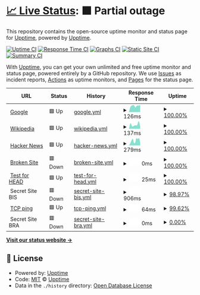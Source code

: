 # [📈 Live Status](https://demo.upptime.js.org): <!--live status--> **🟧 Partial outage**

This repository contains the open-source uptime monitor and status page for [Upptime](https://upptime.js.org), powered by [Upptime](https://github.com/upptime/upptime).

[![Uptime CI](https://github.com/upptime/upptime/workflows/Uptime%20CI/badge.svg)](https://github.com/upptime/upptime/actions?query=workflow%3A%22Uptime+CI%22)
[![Response Time CI](https://github.com/upptime/upptime/workflows/Response%20Time%20CI/badge.svg)](https://github.com/upptime/upptime/actions?query=workflow%3A%22Response+Time+CI%22)
[![Graphs CI](https://github.com/upptime/upptime/workflows/Graphs%20CI/badge.svg)](https://github.com/upptime/upptime/actions?query=workflow%3A%22Graphs+CI%22)
[![Static Site CI](https://github.com/upptime/upptime/workflows/Static%20Site%20CI/badge.svg)](https://github.com/upptime/upptime/actions?query=workflow%3A%22Static+Site+CI%22)
[![Summary CI](https://github.com/upptime/upptime/workflows/Summary%20CI/badge.svg)](https://github.com/upptime/upptime/actions?query=workflow%3A%22Summary+CI%22)

With [Upptime](https://upptime.js.org), you can get your own unlimited and free uptime monitor and status page, powered entirely by a GitHub repository. We use [Issues](https://github.com/upptime/upptime/issues) as incident reports, [Actions](https://github.com/upptime/upptime/actions) as uptime monitors, and [Pages](https://demo.upptime.js.org) for the status page.

<!--start: status pages-->
<!-- This summary is generated by Upptime (https://github.com/upptime/upptime) -->
<!-- Do not edit this manually, your changes will be overwritten -->
<!-- prettier-ignore -->
| URL | Status | History | Response Time | Uptime |
| --- | ------ | ------- | ------------- | ------ |
| <img alt="" src="https://icons.duckduckgo.com/ip3/www.google.com.ico" height="13"> [Google](https://www.google.com) | 🟩 Up | [google.yml](https://github.com/nueve9/uptime/commits/HEAD/history/google.yml) | <details><summary><img alt="Response time graph" src="./graphs/google/response-time-week.png" height="20"> 126ms</summary><br><a href="https://demo.upptime.js.org/history/google"><img alt="Response time 107" src="https://img.shields.io/endpoint?url=https%3A%2F%2Fraw.githubusercontent.com%2Fnueve9%2Fuptime%2FHEAD%2Fapi%2Fgoogle%2Fresponse-time.json"></a><br><a href="https://demo.upptime.js.org/history/google"><img alt="24-hour response time 359" src="https://img.shields.io/endpoint?url=https%3A%2F%2Fraw.githubusercontent.com%2Fnueve9%2Fuptime%2FHEAD%2Fapi%2Fgoogle%2Fresponse-time-day.json"></a><br><a href="https://demo.upptime.js.org/history/google"><img alt="7-day response time 126" src="https://img.shields.io/endpoint?url=https%3A%2F%2Fraw.githubusercontent.com%2Fnueve9%2Fuptime%2FHEAD%2Fapi%2Fgoogle%2Fresponse-time-week.json"></a><br><a href="https://demo.upptime.js.org/history/google"><img alt="30-day response time 120" src="https://img.shields.io/endpoint?url=https%3A%2F%2Fraw.githubusercontent.com%2Fnueve9%2Fuptime%2FHEAD%2Fapi%2Fgoogle%2Fresponse-time-month.json"></a><br><a href="https://demo.upptime.js.org/history/google"><img alt="1-year response time 114" src="https://img.shields.io/endpoint?url=https%3A%2F%2Fraw.githubusercontent.com%2Fnueve9%2Fuptime%2FHEAD%2Fapi%2Fgoogle%2Fresponse-time-year.json"></a></details> | <details><summary><a href="https://demo.upptime.js.org/history/google">100.00%</a></summary><a href="https://demo.upptime.js.org/history/google"><img alt="All-time uptime 100.00%" src="https://img.shields.io/endpoint?url=https%3A%2F%2Fraw.githubusercontent.com%2Fnueve9%2Fuptime%2FHEAD%2Fapi%2Fgoogle%2Fuptime.json"></a><br><a href="https://demo.upptime.js.org/history/google"><img alt="24-hour uptime 100.00%" src="https://img.shields.io/endpoint?url=https%3A%2F%2Fraw.githubusercontent.com%2Fnueve9%2Fuptime%2FHEAD%2Fapi%2Fgoogle%2Fuptime-day.json"></a><br><a href="https://demo.upptime.js.org/history/google"><img alt="7-day uptime 100.00%" src="https://img.shields.io/endpoint?url=https%3A%2F%2Fraw.githubusercontent.com%2Fnueve9%2Fuptime%2FHEAD%2Fapi%2Fgoogle%2Fuptime-week.json"></a><br><a href="https://demo.upptime.js.org/history/google"><img alt="30-day uptime 100.00%" src="https://img.shields.io/endpoint?url=https%3A%2F%2Fraw.githubusercontent.com%2Fnueve9%2Fuptime%2FHEAD%2Fapi%2Fgoogle%2Fuptime-month.json"></a><br><a href="https://demo.upptime.js.org/history/google"><img alt="1-year uptime 100.00%" src="https://img.shields.io/endpoint?url=https%3A%2F%2Fraw.githubusercontent.com%2Fnueve9%2Fuptime%2FHEAD%2Fapi%2Fgoogle%2Fuptime-year.json"></a></details>
| <img alt="" src="https://icons.duckduckgo.com/ip3/en.wikipedia.org.ico" height="13"> [Wikipedia](https://en.wikipedia.org) | 🟩 Up | [wikipedia.yml](https://github.com/nueve9/uptime/commits/HEAD/history/wikipedia.yml) | <details><summary><img alt="Response time graph" src="./graphs/wikipedia/response-time-week.png" height="20"> 137ms</summary><br><a href="https://demo.upptime.js.org/history/wikipedia"><img alt="Response time 267" src="https://img.shields.io/endpoint?url=https%3A%2F%2Fraw.githubusercontent.com%2Fnueve9%2Fuptime%2FHEAD%2Fapi%2Fwikipedia%2Fresponse-time.json"></a><br><a href="https://demo.upptime.js.org/history/wikipedia"><img alt="24-hour response time 146" src="https://img.shields.io/endpoint?url=https%3A%2F%2Fraw.githubusercontent.com%2Fnueve9%2Fuptime%2FHEAD%2Fapi%2Fwikipedia%2Fresponse-time-day.json"></a><br><a href="https://demo.upptime.js.org/history/wikipedia"><img alt="7-day response time 137" src="https://img.shields.io/endpoint?url=https%3A%2F%2Fraw.githubusercontent.com%2Fnueve9%2Fuptime%2FHEAD%2Fapi%2Fwikipedia%2Fresponse-time-week.json"></a><br><a href="https://demo.upptime.js.org/history/wikipedia"><img alt="30-day response time 185" src="https://img.shields.io/endpoint?url=https%3A%2F%2Fraw.githubusercontent.com%2Fnueve9%2Fuptime%2FHEAD%2Fapi%2Fwikipedia%2Fresponse-time-month.json"></a><br><a href="https://demo.upptime.js.org/history/wikipedia"><img alt="1-year response time 285" src="https://img.shields.io/endpoint?url=https%3A%2F%2Fraw.githubusercontent.com%2Fnueve9%2Fuptime%2FHEAD%2Fapi%2Fwikipedia%2Fresponse-time-year.json"></a></details> | <details><summary><a href="https://demo.upptime.js.org/history/wikipedia">100.00%</a></summary><a href="https://demo.upptime.js.org/history/wikipedia"><img alt="All-time uptime 99.99%" src="https://img.shields.io/endpoint?url=https%3A%2F%2Fraw.githubusercontent.com%2Fnueve9%2Fuptime%2FHEAD%2Fapi%2Fwikipedia%2Fuptime.json"></a><br><a href="https://demo.upptime.js.org/history/wikipedia"><img alt="24-hour uptime 100.00%" src="https://img.shields.io/endpoint?url=https%3A%2F%2Fraw.githubusercontent.com%2Fnueve9%2Fuptime%2FHEAD%2Fapi%2Fwikipedia%2Fuptime-day.json"></a><br><a href="https://demo.upptime.js.org/history/wikipedia"><img alt="7-day uptime 100.00%" src="https://img.shields.io/endpoint?url=https%3A%2F%2Fraw.githubusercontent.com%2Fnueve9%2Fuptime%2FHEAD%2Fapi%2Fwikipedia%2Fuptime-week.json"></a><br><a href="https://demo.upptime.js.org/history/wikipedia"><img alt="30-day uptime 100.00%" src="https://img.shields.io/endpoint?url=https%3A%2F%2Fraw.githubusercontent.com%2Fnueve9%2Fuptime%2FHEAD%2Fapi%2Fwikipedia%2Fuptime-month.json"></a><br><a href="https://demo.upptime.js.org/history/wikipedia"><img alt="1-year uptime 99.98%" src="https://img.shields.io/endpoint?url=https%3A%2F%2Fraw.githubusercontent.com%2Fnueve9%2Fuptime%2FHEAD%2Fapi%2Fwikipedia%2Fuptime-year.json"></a></details>
| <img alt="" src="https://icons.duckduckgo.com/ip3/news.ycombinator.com.ico" height="13"> [Hacker News](https://news.ycombinator.com) | 🟩 Up | [hacker-news.yml](https://github.com/nueve9/uptime/commits/HEAD/history/hacker-news.yml) | <details><summary><img alt="Response time graph" src="./graphs/hacker-news/response-time-week.png" height="20"> 279ms</summary><br><a href="https://demo.upptime.js.org/history/hacker-news"><img alt="Response time 305" src="https://img.shields.io/endpoint?url=https%3A%2F%2Fraw.githubusercontent.com%2Fnueve9%2Fuptime%2FHEAD%2Fapi%2Fhacker-news%2Fresponse-time.json"></a><br><a href="https://demo.upptime.js.org/history/hacker-news"><img alt="24-hour response time 287" src="https://img.shields.io/endpoint?url=https%3A%2F%2Fraw.githubusercontent.com%2Fnueve9%2Fuptime%2FHEAD%2Fapi%2Fhacker-news%2Fresponse-time-day.json"></a><br><a href="https://demo.upptime.js.org/history/hacker-news"><img alt="7-day response time 279" src="https://img.shields.io/endpoint?url=https%3A%2F%2Fraw.githubusercontent.com%2Fnueve9%2Fuptime%2FHEAD%2Fapi%2Fhacker-news%2Fresponse-time-week.json"></a><br><a href="https://demo.upptime.js.org/history/hacker-news"><img alt="30-day response time 295" src="https://img.shields.io/endpoint?url=https%3A%2F%2Fraw.githubusercontent.com%2Fnueve9%2Fuptime%2FHEAD%2Fapi%2Fhacker-news%2Fresponse-time-month.json"></a><br><a href="https://demo.upptime.js.org/history/hacker-news"><img alt="1-year response time 306" src="https://img.shields.io/endpoint?url=https%3A%2F%2Fraw.githubusercontent.com%2Fnueve9%2Fuptime%2FHEAD%2Fapi%2Fhacker-news%2Fresponse-time-year.json"></a></details> | <details><summary><a href="https://demo.upptime.js.org/history/hacker-news">100.00%</a></summary><a href="https://demo.upptime.js.org/history/hacker-news"><img alt="All-time uptime 99.93%" src="https://img.shields.io/endpoint?url=https%3A%2F%2Fraw.githubusercontent.com%2Fnueve9%2Fuptime%2FHEAD%2Fapi%2Fhacker-news%2Fuptime.json"></a><br><a href="https://demo.upptime.js.org/history/hacker-news"><img alt="24-hour uptime 100.00%" src="https://img.shields.io/endpoint?url=https%3A%2F%2Fraw.githubusercontent.com%2Fnueve9%2Fuptime%2FHEAD%2Fapi%2Fhacker-news%2Fuptime-day.json"></a><br><a href="https://demo.upptime.js.org/history/hacker-news"><img alt="7-day uptime 100.00%" src="https://img.shields.io/endpoint?url=https%3A%2F%2Fraw.githubusercontent.com%2Fnueve9%2Fuptime%2FHEAD%2Fapi%2Fhacker-news%2Fuptime-week.json"></a><br><a href="https://demo.upptime.js.org/history/hacker-news"><img alt="30-day uptime 100.00%" src="https://img.shields.io/endpoint?url=https%3A%2F%2Fraw.githubusercontent.com%2Fnueve9%2Fuptime%2FHEAD%2Fapi%2Fhacker-news%2Fuptime-month.json"></a><br><a href="https://demo.upptime.js.org/history/hacker-news"><img alt="1-year uptime 99.96%" src="https://img.shields.io/endpoint?url=https%3A%2F%2Fraw.githubusercontent.com%2Fnueve9%2Fuptime%2FHEAD%2Fapi%2Fhacker-news%2Fuptime-year.json"></a></details>
| <img alt="" src="https://icons.duckduckgo.com/ip3/thissitedoesnotexist.com.ico" height="13"> [Broken Site](https://thissitedoesnotexist.com) | 🟥 Down | [broken-site.yml](https://github.com/nueve9/uptime/commits/HEAD/history/broken-site.yml) | <details><summary><img alt="Response time graph" src="./graphs/broken-site/response-time-week.png" height="20"> 0ms</summary><br><a href="https://demo.upptime.js.org/history/broken-site"><img alt="Response time 0" src="https://img.shields.io/endpoint?url=https%3A%2F%2Fraw.githubusercontent.com%2Fnueve9%2Fuptime%2FHEAD%2Fapi%2Fbroken-site%2Fresponse-time.json"></a><br><a href="https://demo.upptime.js.org/history/broken-site"><img alt="24-hour response time 0" src="https://img.shields.io/endpoint?url=https%3A%2F%2Fraw.githubusercontent.com%2Fnueve9%2Fuptime%2FHEAD%2Fapi%2Fbroken-site%2Fresponse-time-day.json"></a><br><a href="https://demo.upptime.js.org/history/broken-site"><img alt="7-day response time 0" src="https://img.shields.io/endpoint?url=https%3A%2F%2Fraw.githubusercontent.com%2Fnueve9%2Fuptime%2FHEAD%2Fapi%2Fbroken-site%2Fresponse-time-week.json"></a><br><a href="https://demo.upptime.js.org/history/broken-site"><img alt="30-day response time 0" src="https://img.shields.io/endpoint?url=https%3A%2F%2Fraw.githubusercontent.com%2Fnueve9%2Fuptime%2FHEAD%2Fapi%2Fbroken-site%2Fresponse-time-month.json"></a><br><a href="https://demo.upptime.js.org/history/broken-site"><img alt="1-year response time 0" src="https://img.shields.io/endpoint?url=https%3A%2F%2Fraw.githubusercontent.com%2Fnueve9%2Fuptime%2FHEAD%2Fapi%2Fbroken-site%2Fresponse-time-year.json"></a></details> | <details><summary><a href="https://demo.upptime.js.org/history/broken-site">100.00%</a></summary><a href="https://demo.upptime.js.org/history/broken-site"><img alt="All-time uptime 100.00%" src="https://img.shields.io/endpoint?url=https%3A%2F%2Fraw.githubusercontent.com%2Fnueve9%2Fuptime%2FHEAD%2Fapi%2Fbroken-site%2Fuptime.json"></a><br><a href="https://demo.upptime.js.org/history/broken-site"><img alt="24-hour uptime 100.00%" src="https://img.shields.io/endpoint?url=https%3A%2F%2Fraw.githubusercontent.com%2Fnueve9%2Fuptime%2FHEAD%2Fapi%2Fbroken-site%2Fuptime-day.json"></a><br><a href="https://demo.upptime.js.org/history/broken-site"><img alt="7-day uptime 100.00%" src="https://img.shields.io/endpoint?url=https%3A%2F%2Fraw.githubusercontent.com%2Fnueve9%2Fuptime%2FHEAD%2Fapi%2Fbroken-site%2Fuptime-week.json"></a><br><a href="https://demo.upptime.js.org/history/broken-site"><img alt="30-day uptime 100.00%" src="https://img.shields.io/endpoint?url=https%3A%2F%2Fraw.githubusercontent.com%2Fnueve9%2Fuptime%2FHEAD%2Fapi%2Fbroken-site%2Fuptime-month.json"></a><br><a href="https://demo.upptime.js.org/history/broken-site"><img alt="1-year uptime 100.00%" src="https://img.shields.io/endpoint?url=https%3A%2F%2Fraw.githubusercontent.com%2Fnueve9%2Fuptime%2FHEAD%2Fapi%2Fbroken-site%2Fuptime-year.json"></a></details>
| <img alt="" src="https://icons.duckduckgo.com/ip3/www.google.com.ico" height="13"> [Test for HEAD](https://www.google.com) | 🟩 Up | [test-for-head.yml](https://github.com/nueve9/uptime/commits/HEAD/history/test-for-head.yml) | <details><summary><img alt="Response time graph" src="./graphs/test-for-head/response-time-week.png" height="20"> 25ms</summary><br><a href="https://demo.upptime.js.org/history/test-for-head"><img alt="Response time 26" src="https://img.shields.io/endpoint?url=https%3A%2F%2Fraw.githubusercontent.com%2Fnueve9%2Fuptime%2FHEAD%2Fapi%2Ftest-for-head%2Fresponse-time.json"></a><br><a href="https://demo.upptime.js.org/history/test-for-head"><img alt="24-hour response time 69" src="https://img.shields.io/endpoint?url=https%3A%2F%2Fraw.githubusercontent.com%2Fnueve9%2Fuptime%2FHEAD%2Fapi%2Ftest-for-head%2Fresponse-time-day.json"></a><br><a href="https://demo.upptime.js.org/history/test-for-head"><img alt="7-day response time 25" src="https://img.shields.io/endpoint?url=https%3A%2F%2Fraw.githubusercontent.com%2Fnueve9%2Fuptime%2FHEAD%2Fapi%2Ftest-for-head%2Fresponse-time-week.json"></a><br><a href="https://demo.upptime.js.org/history/test-for-head"><img alt="30-day response time 27" src="https://img.shields.io/endpoint?url=https%3A%2F%2Fraw.githubusercontent.com%2Fnueve9%2Fuptime%2FHEAD%2Fapi%2Ftest-for-head%2Fresponse-time-month.json"></a><br><a href="https://demo.upptime.js.org/history/test-for-head"><img alt="1-year response time 29" src="https://img.shields.io/endpoint?url=https%3A%2F%2Fraw.githubusercontent.com%2Fnueve9%2Fuptime%2FHEAD%2Fapi%2Ftest-for-head%2Fresponse-time-year.json"></a></details> | <details><summary><a href="https://demo.upptime.js.org/history/test-for-head">100.00%</a></summary><a href="https://demo.upptime.js.org/history/test-for-head"><img alt="All-time uptime 100.00%" src="https://img.shields.io/endpoint?url=https%3A%2F%2Fraw.githubusercontent.com%2Fnueve9%2Fuptime%2FHEAD%2Fapi%2Ftest-for-head%2Fuptime.json"></a><br><a href="https://demo.upptime.js.org/history/test-for-head"><img alt="24-hour uptime 100.00%" src="https://img.shields.io/endpoint?url=https%3A%2F%2Fraw.githubusercontent.com%2Fnueve9%2Fuptime%2FHEAD%2Fapi%2Ftest-for-head%2Fuptime-day.json"></a><br><a href="https://demo.upptime.js.org/history/test-for-head"><img alt="7-day uptime 100.00%" src="https://img.shields.io/endpoint?url=https%3A%2F%2Fraw.githubusercontent.com%2Fnueve9%2Fuptime%2FHEAD%2Fapi%2Ftest-for-head%2Fuptime-week.json"></a><br><a href="https://demo.upptime.js.org/history/test-for-head"><img alt="30-day uptime 100.00%" src="https://img.shields.io/endpoint?url=https%3A%2F%2Fraw.githubusercontent.com%2Fnueve9%2Fuptime%2FHEAD%2Fapi%2Ftest-for-head%2Fuptime-month.json"></a><br><a href="https://demo.upptime.js.org/history/test-for-head"><img alt="1-year uptime 100.00%" src="https://img.shields.io/endpoint?url=https%3A%2F%2Fraw.githubusercontent.com%2Fnueve9%2Fuptime%2FHEAD%2Fapi%2Ftest-for-head%2Fuptime-year.json"></a></details>
| <img alt="" src="https://icons.duckduckgo.com/ip3/null.ico" height="13"> Secret Site BIS | 🟥 Down | [secret-site-bis.yml](https://github.com/nueve9/uptime/commits/HEAD/history/secret-site-bis.yml) | <details><summary><img alt="Response time graph" src="./graphs/secret-site-bis/response-time-week.png" height="20"> 906ms</summary><br><a href="https://demo.upptime.js.org/history/secret-site-bis"><img alt="Response time 1036" src="https://img.shields.io/endpoint?url=https%3A%2F%2Fraw.githubusercontent.com%2Fnueve9%2Fuptime%2FHEAD%2Fapi%2Fsecret-site-bis%2Fresponse-time.json"></a><br><a href="https://demo.upptime.js.org/history/secret-site-bis"><img alt="24-hour response time 841" src="https://img.shields.io/endpoint?url=https%3A%2F%2Fraw.githubusercontent.com%2Fnueve9%2Fuptime%2FHEAD%2Fapi%2Fsecret-site-bis%2Fresponse-time-day.json"></a><br><a href="https://demo.upptime.js.org/history/secret-site-bis"><img alt="7-day response time 906" src="https://img.shields.io/endpoint?url=https%3A%2F%2Fraw.githubusercontent.com%2Fnueve9%2Fuptime%2FHEAD%2Fapi%2Fsecret-site-bis%2Fresponse-time-week.json"></a><br><a href="https://demo.upptime.js.org/history/secret-site-bis"><img alt="30-day response time 882" src="https://img.shields.io/endpoint?url=https%3A%2F%2Fraw.githubusercontent.com%2Fnueve9%2Fuptime%2FHEAD%2Fapi%2Fsecret-site-bis%2Fresponse-time-month.json"></a><br><a href="https://demo.upptime.js.org/history/secret-site-bis"><img alt="1-year response time 1053" src="https://img.shields.io/endpoint?url=https%3A%2F%2Fraw.githubusercontent.com%2Fnueve9%2Fuptime%2FHEAD%2Fapi%2Fsecret-site-bis%2Fresponse-time-year.json"></a></details> | <details><summary><a href="https://demo.upptime.js.org/history/secret-site-bis">98.97%</a></summary><a href="https://demo.upptime.js.org/history/secret-site-bis"><img alt="All-time uptime 99.64%" src="https://img.shields.io/endpoint?url=https%3A%2F%2Fraw.githubusercontent.com%2Fnueve9%2Fuptime%2FHEAD%2Fapi%2Fsecret-site-bis%2Fuptime.json"></a><br><a href="https://demo.upptime.js.org/history/secret-site-bis"><img alt="24-hour uptime 96.33%" src="https://img.shields.io/endpoint?url=https%3A%2F%2Fraw.githubusercontent.com%2Fnueve9%2Fuptime%2FHEAD%2Fapi%2Fsecret-site-bis%2Fuptime-day.json"></a><br><a href="https://demo.upptime.js.org/history/secret-site-bis"><img alt="7-day uptime 98.97%" src="https://img.shields.io/endpoint?url=https%3A%2F%2Fraw.githubusercontent.com%2Fnueve9%2Fuptime%2FHEAD%2Fapi%2Fsecret-site-bis%2Fuptime-week.json"></a><br><a href="https://demo.upptime.js.org/history/secret-site-bis"><img alt="30-day uptime 97.82%" src="https://img.shields.io/endpoint?url=https%3A%2F%2Fraw.githubusercontent.com%2Fnueve9%2Fuptime%2FHEAD%2Fapi%2Fsecret-site-bis%2Fuptime-month.json"></a><br><a href="https://demo.upptime.js.org/history/secret-site-bis"><img alt="1-year uptime 99.14%" src="https://img.shields.io/endpoint?url=https%3A%2F%2Fraw.githubusercontent.com%2Fnueve9%2Fuptime%2FHEAD%2Fapi%2Fsecret-site-bis%2Fuptime-year.json"></a></details>
| <img alt="" src="https://icons.duckduckgo.com/ip3/null.ico" height="13"> [TCP ping](1.1.1.1) | 🟩 Up | [tcp-ping.yml](https://github.com/nueve9/uptime/commits/HEAD/history/tcp-ping.yml) | <details><summary><img alt="Response time graph" src="./graphs/tcp-ping/response-time-week.png" height="20"> 64ms</summary><br><a href="https://demo.upptime.js.org/history/tcp-ping"><img alt="Response time 70" src="https://img.shields.io/endpoint?url=https%3A%2F%2Fraw.githubusercontent.com%2Fnueve9%2Fuptime%2FHEAD%2Fapi%2Ftcp-ping%2Fresponse-time.json"></a><br><a href="https://demo.upptime.js.org/history/tcp-ping"><img alt="24-hour response time 103" src="https://img.shields.io/endpoint?url=https%3A%2F%2Fraw.githubusercontent.com%2Fnueve9%2Fuptime%2FHEAD%2Fapi%2Ftcp-ping%2Fresponse-time-day.json"></a><br><a href="https://demo.upptime.js.org/history/tcp-ping"><img alt="7-day response time 64" src="https://img.shields.io/endpoint?url=https%3A%2F%2Fraw.githubusercontent.com%2Fnueve9%2Fuptime%2FHEAD%2Fapi%2Ftcp-ping%2Fresponse-time-week.json"></a><br><a href="https://demo.upptime.js.org/history/tcp-ping"><img alt="30-day response time 61" src="https://img.shields.io/endpoint?url=https%3A%2F%2Fraw.githubusercontent.com%2Fnueve9%2Fuptime%2FHEAD%2Fapi%2Ftcp-ping%2Fresponse-time-month.json"></a><br><a href="https://demo.upptime.js.org/history/tcp-ping"><img alt="1-year response time 70" src="https://img.shields.io/endpoint?url=https%3A%2F%2Fraw.githubusercontent.com%2Fnueve9%2Fuptime%2FHEAD%2Fapi%2Ftcp-ping%2Fresponse-time-year.json"></a></details> | <details><summary><a href="https://demo.upptime.js.org/history/tcp-ping">99.62%</a></summary><a href="https://demo.upptime.js.org/history/tcp-ping"><img alt="All-time uptime 99.71%" src="https://img.shields.io/endpoint?url=https%3A%2F%2Fraw.githubusercontent.com%2Fnueve9%2Fuptime%2FHEAD%2Fapi%2Ftcp-ping%2Fuptime.json"></a><br><a href="https://demo.upptime.js.org/history/tcp-ping"><img alt="24-hour uptime 100.00%" src="https://img.shields.io/endpoint?url=https%3A%2F%2Fraw.githubusercontent.com%2Fnueve9%2Fuptime%2FHEAD%2Fapi%2Ftcp-ping%2Fuptime-day.json"></a><br><a href="https://demo.upptime.js.org/history/tcp-ping"><img alt="7-day uptime 99.62%" src="https://img.shields.io/endpoint?url=https%3A%2F%2Fraw.githubusercontent.com%2Fnueve9%2Fuptime%2FHEAD%2Fapi%2Ftcp-ping%2Fuptime-week.json"></a><br><a href="https://demo.upptime.js.org/history/tcp-ping"><img alt="30-day uptime 99.91%" src="https://img.shields.io/endpoint?url=https%3A%2F%2Fraw.githubusercontent.com%2Fnueve9%2Fuptime%2FHEAD%2Fapi%2Ftcp-ping%2Fuptime-month.json"></a><br><a href="https://demo.upptime.js.org/history/tcp-ping"><img alt="1-year uptime 99.30%" src="https://img.shields.io/endpoint?url=https%3A%2F%2Fraw.githubusercontent.com%2Fnueve9%2Fuptime%2FHEAD%2Fapi%2Ftcp-ping%2Fuptime-year.json"></a></details>
| <img alt="" src="https://icons.duckduckgo.com/ip3/null.ico" height="13"> Secret Site BRA | 🟥 Down | [secret-site-bra.yml](https://github.com/nueve9/uptime/commits/HEAD/history/secret-site-bra.yml) | <details><summary><img alt="Response time graph" src="./graphs/secret-site-bra/response-time-week.png" height="20"> 0ms</summary><br><a href="https://demo.upptime.js.org/history/secret-site-bra"><img alt="Response time 0" src="https://img.shields.io/endpoint?url=https%3A%2F%2Fraw.githubusercontent.com%2Fnueve9%2Fuptime%2FHEAD%2Fapi%2Fsecret-site-bra%2Fresponse-time.json"></a><br><a href="https://demo.upptime.js.org/history/secret-site-bra"><img alt="24-hour response time 0" src="https://img.shields.io/endpoint?url=https%3A%2F%2Fraw.githubusercontent.com%2Fnueve9%2Fuptime%2FHEAD%2Fapi%2Fsecret-site-bra%2Fresponse-time-day.json"></a><br><a href="https://demo.upptime.js.org/history/secret-site-bra"><img alt="7-day response time 0" src="https://img.shields.io/endpoint?url=https%3A%2F%2Fraw.githubusercontent.com%2Fnueve9%2Fuptime%2FHEAD%2Fapi%2Fsecret-site-bra%2Fresponse-time-week.json"></a><br><a href="https://demo.upptime.js.org/history/secret-site-bra"><img alt="30-day response time 0" src="https://img.shields.io/endpoint?url=https%3A%2F%2Fraw.githubusercontent.com%2Fnueve9%2Fuptime%2FHEAD%2Fapi%2Fsecret-site-bra%2Fresponse-time-month.json"></a><br><a href="https://demo.upptime.js.org/history/secret-site-bra"><img alt="1-year response time 0" src="https://img.shields.io/endpoint?url=https%3A%2F%2Fraw.githubusercontent.com%2Fnueve9%2Fuptime%2FHEAD%2Fapi%2Fsecret-site-bra%2Fresponse-time-year.json"></a></details> | <details><summary><a href="https://demo.upptime.js.org/history/secret-site-bra">0.00%</a></summary><a href="https://demo.upptime.js.org/history/secret-site-bra"><img alt="All-time uptime 0.00%" src="https://img.shields.io/endpoint?url=https%3A%2F%2Fraw.githubusercontent.com%2Fnueve9%2Fuptime%2FHEAD%2Fapi%2Fsecret-site-bra%2Fuptime.json"></a><br><a href="https://demo.upptime.js.org/history/secret-site-bra"><img alt="24-hour uptime 0.00%" src="https://img.shields.io/endpoint?url=https%3A%2F%2Fraw.githubusercontent.com%2Fnueve9%2Fuptime%2FHEAD%2Fapi%2Fsecret-site-bra%2Fuptime-day.json"></a><br><a href="https://demo.upptime.js.org/history/secret-site-bra"><img alt="7-day uptime 0.00%" src="https://img.shields.io/endpoint?url=https%3A%2F%2Fraw.githubusercontent.com%2Fnueve9%2Fuptime%2FHEAD%2Fapi%2Fsecret-site-bra%2Fuptime-week.json"></a><br><a href="https://demo.upptime.js.org/history/secret-site-bra"><img alt="30-day uptime 1.38%" src="https://img.shields.io/endpoint?url=https%3A%2F%2Fraw.githubusercontent.com%2Fnueve9%2Fuptime%2FHEAD%2Fapi%2Fsecret-site-bra%2Fuptime-month.json"></a><br><a href="https://demo.upptime.js.org/history/secret-site-bra"><img alt="1-year uptime 0.00%" src="https://img.shields.io/endpoint?url=https%3A%2F%2Fraw.githubusercontent.com%2Fnueve9%2Fuptime%2FHEAD%2Fapi%2Fsecret-site-bra%2Fuptime-year.json"></a></details>

<!--end: status pages-->

[**Visit our status website →**](https://demo.upptime.js.org)

## 📄 License

- Powered by: [Upptime](https://github.com/upptime/upptime)
- Code: [MIT](./LICENSE) © [Upptime](https://upptime.js.org)
- Data in the `./history` directory: [Open Database License](https://opendatacommons.org/licenses/odbl/1-0/)
